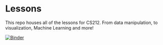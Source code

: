 # Lessons
This repo houses all of the lessons for CS212. From data manipulation, to visualization, Machine Learning and more!

[![Binder](https://mybinder.org/badge_logo.svg)](https://mybinder.org/v2/gh/USAFA-CS212-SP22/Lessons/HEAD)
